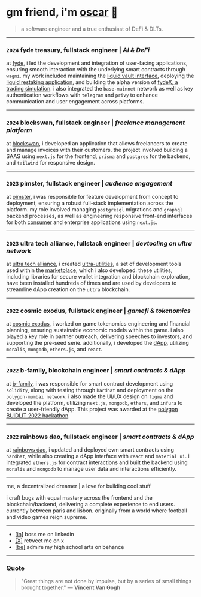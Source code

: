 # gm friend, i'm [oscar](https://oscarmac.xyz) 👋

> a software engineer and a true enthusiast of DeFi & DLTs.

---

### `2024` fyde treasury, fullstack engineer | _AI & DeFi_

at [fyde](https://fyde.fi), i led the development and integration of user-facing applications, ensuring smooth interaction with the underlying smart contracts through `wagmi`. my work included maintaining the [liquid vault interface](https://app.fyde.fi), deploying the [liquid restaking application](https://restaking.fyde.fi), and building the alpha version of [fydeX, a trading simulation](https://dev.game.fyde.fi). i also integrated the `base-mainnet` network as well as key authentication workflows with `telegram` and `privy` to enhance communication and user engagement across platforms.

---

### `2024` blockswan, fullstack engineer | _freelance management platform_

at [blockswan](https://blockswan.app), i developed an application that allows freelancers to create and manage invoices with their customers. the project involved building a SAAS using `next.js` for the frontend, `prisma` and `postgres` for the backend, and `tailwind` for responsive design.

---

### `2023` pimster, fullstack engineer | _audience engagement_

at [pimster](https://pimster.app), i was responsible for feature development from concept to deployment, ensuring a robust full-stack implementation across the platform. my role involved managing `postgresql` migrations and `graphql` backend processes, as well as engineering responsive front-end interfaces for both [consumer](https://focal.pimster.app) and enterprise applications using `next.js`.

---

### `2023` ultra tech alliance, fullstack engineer | _devtooling on ultra network_

at [ultra tech alliance](https://github.com/ultra-alliance), i created [ultra-utilities](https://github.com/ultra-alliance/ultra-utilities), a set of development tools used within the [marketplace](https://ultra-alliance.tech), which i also developed. these utilities, including libraries for secure wallet integration and blockchain exploration, have been installed hundreds of times and are used by developers to streamline dApp creation on the `ultra` blockchain.

---

### `2022` cosmic exodus, fullstack engineer | _gamefi & tokenomics_

at [cosmic exodus](https://www.cosmicexodus.xyz), i worked on game tokenomics engineering and financial planning, ensuring sustainable economic models within the game. i also played a key role in partner outreach, delivering speeches to investors, and supporting the pre-seed serie. additionally, i developed the [dApp](https://github.com/Oscarmacieira/Cosmic-dApp), utilizing `moralis`, `mongodb`, `ethers.js`, and `react`.

---

### `2022` b-family, blockchain engineer | _smart contracts & dApp_

at [b-family](https://github.com/BlockSwan/blockswan-protocol), i was responsible for smart contract development using `solidity`, along with testing through `hardhat` and deployment on the `polygon-mumbai network`. i also made the UI/UX design on `figma` and developed the platform, utilizing `next.js`, `mongodb`, `ethers`, and `infura` to create a user-friendly dApp. This project was awarded at the [polygon BUIDLIT 2022 hackathon](https://devpost.com/software/blockswanfamily).

---

### `2022` rainbows dao, fullstack engineer | _smart contracts & dApp_

at [rainbows dao](https://blockswan-hq.gitbook.io/rainbows-dao), i updated and deployed evm smart contracts using `hardhat`, while also creating a dApp interface with `react` and `material ui`. i integrated `ethers.js` for contract interactions and built the backend using `moralis` and `mongodb` to manage user data and interactions efficiently.

---

me, a decentralized dreamer | a love for building cool stuff

i craft bugs with equal mastery across the frontend and the blockchain/backend, delivering a complete experience to end users. currently between paris and lisbon. originally from a world where football and video games reign supreme.

---

- [[in]](https://fr.linkedin.com/OMacieira) boss me on linkedin
- [[X]](https://x.com/OMacieira) retweet me on x
- [[be]](https://behance.net/oscardz) admire my high school arts on behance

---

### Quote

> "Great things are not done by impulse, but by a series of small things brought together."
> — **Vincent Van Gogh**
